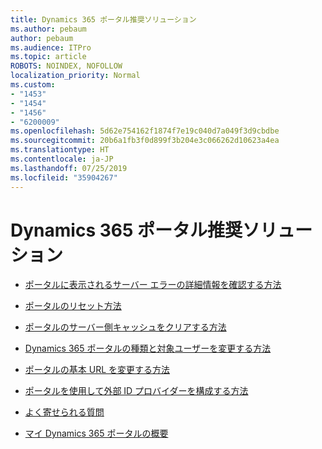 ```yaml
---
title: Dynamics 365 ポータル推奨ソリューション
ms.author: pebaum
author: pebaum
ms.audience: ITPro
ms.topic: article
ROBOTS: NOINDEX, NOFOLLOW
localization_priority: Normal
ms.custom:
- "1453"
- "1454"
- "1456"
- "6200009"
ms.openlocfilehash: 5d62e754162f1874f7e19c040d7a049f3d9cbdbe
ms.sourcegitcommit: 20b6a1fb3f0d899f3b204e3c066262d10623a4ea
ms.translationtype: HT
ms.contentlocale: ja-JP
ms.lasthandoff: 07/25/2019
ms.locfileid: "35904267"
---
```

# <a name="dynamics-365-portals-recommended-solutions"></a>Dynamics 365 ポータル推奨ソリューション

* [ポータルに表示されるサーバー エラーの詳細情報を確認する方法](https://docs.microsoft.com/dynamics365/customer-engagement/portals/view-portal-error-log)

* [ポータルのリセット方法](https://docs.microsoft.com/dynamics365/customer-engagement/portals/reset-portal)

* [ポータルのサーバー側キャッシュをクリアする方法](https://docs.microsoft.com/dynamics365/customer-engagement/portals/clear-server-side-cache)

* 
  [Dynamics 365 ポータルの種類と対象ユーザーを変更する方法](https://support.microsoft.com/ja-JP/help/4091253/how-to-change-the-audience-and-type-of-a-dynamics-365-portal)

* 
  [ポータルの基本 URL を変更する方法](https://docs.microsoft.com/ja-JP/dynamics365/customer-engagement/portals/change-base-url)

* [ポータルを使用して外部 ID プロバイダーを構成する方法](https://docs.microsoft.com/dynamics365/customer-engagement/portals/configure-portal-authentication)

* [よく寄せられる質問](https://support.microsoft.com/help/4456128/portal-capabilities-for-dynamics-365-faq)

* [マイ Dynamics 365 ポータルの概要](https://docs.microsoft.com/dynamics365/customer-engagement/portals/manage-sharepoint-documents#step-2-set-up-sharepoint-integration-from-portal-admin-center)
